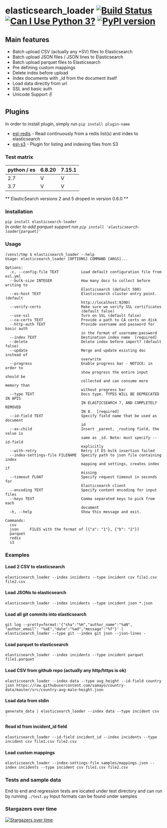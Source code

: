 # elasticsearch_loader [![Build Status](https://travis-ci.org/moshe/elasticsearch_loader.svg?branch=master)](https://travis-ci.org/moshe/elasticsearch_loader) [![Can I Use Python 3?](https://caniusepython3.com/project/elasticsearch-loader.svg)](https://caniusepython3.com/project/elasticsearch-loader) [![PyPI version](https://badge.fury.io/py/elasticsearch_loader.svg)](https://pypi.python.org/pypi/elasticsearch-loader)

## Main features

-   Batch upload CSV (actually any \*SV) files to Elasticsearch
-   Batch upload JSON files / JSON lines to Elasticsearch
-   Batch upload parquet files to Elasticsearch
-   Pre defining custom mappings
-   Delete index before upload
-   Index documents with \_id from the document itself
-   Load data directly from url
-   SSL and basic auth
-   Unicode Support ✌️

## Plugins
In order to install plugin, simply run `pip install plugin-name`
-   [esl-redis](https://pypi.org/project/esl-redis) - Read continuously from a redis list(s) and index to elasticsearch
-   [esl-s3](https://pypi.org/project/esl-s3) - Plugin for listing and indexing files from S3

### Test matrix

| python / es | 6.8.20 | 7.15.1 |
| ----------- | ------ | ------ |
| 2.7         | V      | V      |
| 3.7         | V      | V      |

** ElasticSearch versions 2 and 5 droped in version 0.6.0 **

### Installation

`pip install elasticsearch-loader`  
_In order to add parquet support run `pip install 'elasticsearch-loader[parquet]'`_

### Usage

```
(venv)/tmp $ elasticsearch_loader --help
Usage: elasticsearch_loader [OPTIONS] COMMAND [ARGS]...

Options:
  -c, --config-file TEXT          Load default configuration file from esl.yml
  --bulk-size INTEGER             How many docs to collect before writing to
                                  Elasticsearch (default 500)
  --es-host TEXT                  Elasticsearch cluster entry point. (default
                                  http://localhost:9200)
  --verify-certs                  Make sure we verify SSL certificates
                                  (default false)
  --use-ssl                       Turn on SSL (default false)
  --ca-certs TEXT                 Provide a path to CA certs on disk
  --http-auth TEXT                Provide username and password for basic auth
                                  in the format of username:password
  --index TEXT                    Destination index name  [required]
  --delete                        Delete index before import? (default false)
  --update                        Merge and update existing doc instead of
                                  overwrite
  --progress                      Enable progress bar - NOTICE: in order to
                                  show progress the entire input should be
                                  collected and can consume more memory than
                                  without progress bar
  --type TEXT                     Docs type. TYPES WILL BE DEPRECATED IN APIS
                                  IN ELASTICSEARCH 7, AND COMPLETELY REMOVED
                                  IN 8.  [required]
  --id-field TEXT                 Specify field name that be used as document
                                  id
  --as-child                      Insert _parent, _routing field, the value is
                                  same as _id. Note: must specify --id-field
                                  explicitly
  --with-retry                    Retry if ES bulk insertion failed
  --index-settings-file FILENAME  Specify path to json file containing index
                                  mapping and settings, creates index if
                                  missing
  --timeout FLOAT                 Specify request timeout in seconds for
                                  Elasticsearch client
  --encoding TEXT                 Specify content encoding for input files
  --keys TEXT                     Comma separated keys to pick from each
                                  document
  -h, --help                      Show this message and exit.

Commands:
  csv
  json     FILES with the format of [{"a": "1"}, {"b": "2"}]
  parquet
  redis
  s3

```

### Examples

#### Load 2 CSV to elasticsearch

`elasticsearch_loader --index incidents --type incident csv file1.csv file2.csv`

#### Load JSONs to elasticsearch

`elasticsearch_loader --index incidents --type incident json *.json`

#### Load all git commits into elasticsearch

`git log --pretty=format:'{"sha":"%H","author_name":"%aN", "author_email": "%aE","date":"%ad","message":"%f"}' | elasticsearch_loader --type git --index git json --json-lines -`

#### Load parquet to elasticsearch

`elasticsearch_loader --index incidents --type incident parquet file1.parquet`

#### Load CSV from github repo (actually any http/https is ok)

`elasticsearch_loader --index data --type avg_height --id-field country json https://raw.githubusercontent.com/samayo/country-data/master/src/country-avg-male-height.json`

#### Load data from stdin

`generate_data | elasticsearch_loader --index data --type incident csv -`

#### Read id from incident_id field

`elasticsearch_loader --id-field incident_id --index incidents --type incident csv file1.csv file2.csv`

#### Load custom mappings

`elasticsearch_loader --index-settings-file samples/mappings.json --index incidents --type incident csv file1.csv file2.csv`

### Tests and sample data

End to end and regression tests are located under test directory and can run by running `./test.py`
Input formats can be found under samples

### Stargazers over time

[![Stargazers over time](https://starcharts.herokuapp.com/moshe/elasticsearch_loader.svg)](https://starcharts.herokuapp.com/moshe/elasticsearch_loader)
